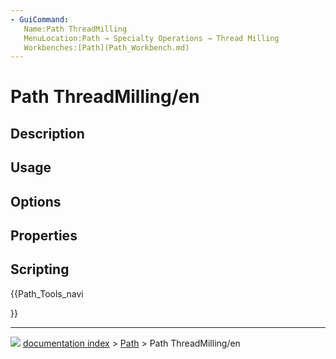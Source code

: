 ```yaml
---
- GuiCommand:
   Name:Path ThreadMilling
   MenuLocation:Path → Specialty Operations → Thread Milling
   Workbenches:[Path](Path_Workbench.md)
---
```


# Path ThreadMilling/en

## Description

## Usage

## Options

## Properties

## Scripting





{{Path_Tools_navi

}}



---
![](images/Button_right.svg) [documentation index](../README.md) > [Path](Path_Workbench.md) > Path ThreadMilling/en
